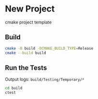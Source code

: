 # New Project

cmake project template

## Build ##
```bash
cmake -B build -DCMAKE_BUILD_TYPE=Release
cmake --build build
```

## Run the Tests ##
Output logs: `build/Testing/Temporary/*`
```bash
cd build
ctest
```

